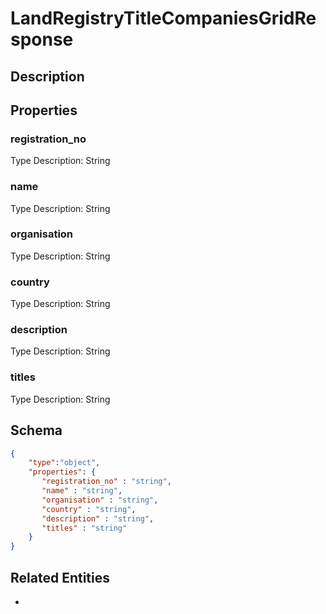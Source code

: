 # LandRegistryTitleCompaniesGridResponse
## Description

## Properties
### registration_no


Type Description: String
### name


Type Description: String
### organisation


Type Description: String
### country


Type Description: String
### description


Type Description: String
### titles


Type Description: String

## Schema
```json
{
    "type":"object",
    "properties": {
       "registration_no" : "string",
       "name" : "string",
       "organisation" : "string",
       "country" : "string",
       "description" : "string",
       "titles" : "string"
    }
}
```

## Related Entities
- [](.md)

